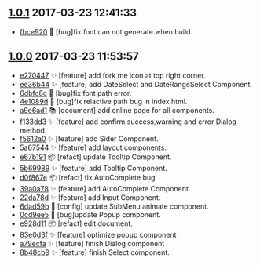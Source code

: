 [1.0.1](../../releases/tag/1.0.1)     2017-03-23 12:41:33
---------------------------------------------------------

- [fbce920](../../commit/fbce920) 🐛  [bug]fix font can not generate when build.


[1.0.0](../../releases/tag/1.0.0)     2017-03-23 11:53:57
---------------------------------------------------------

- [e270447](../../commit/e270447) ✨  [feature] add fork me icon at top right corner.
- [ee36b44](../../commit/ee36b44) ✨  [feature] add DateSelect and DateRangeSelect Component.
- [6dbfc8c](../../commit/6dbfc8c) 🐛  [bug]fix font path error.
- [4e1089d](../../commit/4e1089d) 🐛  [bug]fix relactive path bug in index.html.
- [a9e6ad1](../../commit/a9e6ad1) 📚  [document] add online page for all components.
- [f133dd3](../../commit/f133dd3) ✨  [feature] add confirm,success,warning and error Dialog method.
- [f5612a0](../../commit/f5612a0) ✨  [feature] add Sider Component.
- [5a67544](../../commit/5a67544) ✨  [feature] add layout components.
- [e67b191](../../commit/e67b191) 📦  [refact] update Tooltip Component.
- [5b69989](../../commit/5b69989) ✨  [feature] add Tooltip Component.
- [d0f867e](../../commit/d0f867e) 📦  [refact] fix AutoComplete bug
- [39a0a78](../../commit/39a0a78) ✨  [feature] add AutoComplete Component.
- [22da78d](../../commit/22da78d) ✨  [feature] add Input Component.
- [6dad59b](../../commit/6dad59b) 🔧  [config] update SubMenu animate component.
- [0cd9ee5](../../commit/0cd9ee5) 🐛  [bug]update Popup component.
- [e928d11](../../commit/e928d11) 📦  [refact] edit document.
- [83e0d3f](../../commit/83e0d3f) ✨  [feature] optimize popup component
- [a79ecfa](../../commit/a79ecfa) ✨  [feature] finish Dialog component
- [8b48cb9](../../commit/8b48cb9) ✨  [feature] finish Select component.



